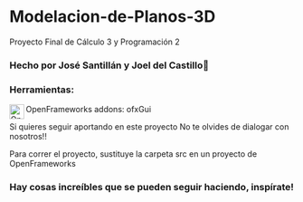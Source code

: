 # Modelacion-de-Planos-3D
Proyecto Final de Cálculo 3 y Programación 2

### Hecho por José Santillán y Joel del Castillo👋

### Herramientas:

<img align="left" alt="OpenFrameworks" width="26px" src="https://avatars2.githubusercontent.com/u/142866?s=280&v=4" />
OpenFrameworks
addons: ofxGui

Si quieres seguir aportando en este proyecto
No te olvides de dialogar con nosotros!!

Para correr el proyecto, sustituye la carpeta src en un proyecto de OpenFrameworks
### Hay cosas increíbles que se pueden seguir haciendo, inspírate!
